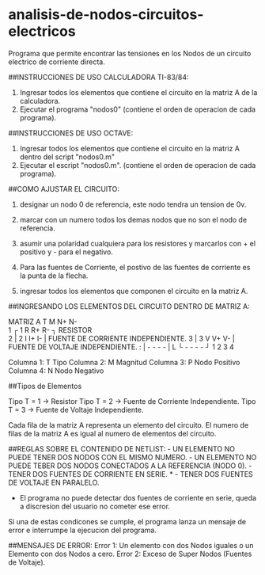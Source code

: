 # analisis-de-nodos-circuitos-electricos
Programa que permite encontrar las tensiones en los Nodos de un circuito electrico de corriente directa. 

##INSTRUCCIONES DE USO CALCULADORA TI-83/84:
1) Ingresar todos los elementos que contiene el circuito en la matriz A de la calculadora.
2) Ejecutar el programa "nodos0" (contiene el orden de operacion de cada programa). 
	
##INSTRUCCIONES DE USO OCTAVE:
1) Ingresar todos los elementos que contiene el circuito en la matriz A dentro del script "nodos0.m" 
2) Ejecutar el escript "nodos0.m". (contiene el orden de operacion de cada programa). 

##COMO AJUSTAR EL CIRCUITO:

1) designar un nodo 0 de referencia, este nodo tendra un tension de 0v.
 
2) marcar con un numero todos los demas nodos que no son el nodo de referencia.
 
3) asumir una polaridad cualquiera para los resistores y marcarlos con + el positivo y - para el negativo.
 
4) Para las fuentes de Corriente, el postivo de las fuentes de corriente es la punta de la flecha.
	
5) ingresar todos los elementos que componen el circuito en la matriz A.

##INGRESANDO LOS ELEMENTOS DEL CIRCUITO DENTRO DE MATRIZ A:
		
MATRIZ A 
    T  M	N+ N-		
1 ┌	1	 R	R+ R-	┐	RESISTOR		
2 |	2	 I	I+ I-	|	FUENTE DE CORRIENTE INDEPENDIENTE.
3 |	3	 V	V+ V- |	FUENTE DE VOLTAJE   INDEPENDIENTE.
: |	-	 -	-	 -	|
L └ -	 -	-	 -	┘
		1	 2	3	 4

Columna 1: T Tipo
Columna 2: M Magnitud
Columna 3: P Nodo Positivo
Columna 4: N Nodo Negativo
	
##Tipos de Elementos

  Tipo T = 1 -> Resistor
  Tipo T = 2 -> Fuente de Corriente Independiente.
  Tipo T = 3 -> Fuente de Voltaje Independiente.
	
Cada fila de la matriz A representa un elemento del circuito.
El numero de filas de la matriz A es igual al numero de elementos del circuito.	

##REGLAS SOBRE EL CONTENIDO DE NETLIST:
	- UN ELEMENTO NO PUEDE TENER DOS NODOS CON EL MISMO NUMERO.
	- UN ELEMENTO NO PUEDE TEBER DOS NODOS CONECTADOS A LA REFERENCIA (NODO 0).
	- TENER DOS FUENTES DE CORRIENTE EN SERIE. *
	- TENER DOS FUENTES DE VOLTAJE EN PARALELO.

* El programa no puede detectar dos fuentes de corriente en serie, queda a discresion del usuario no cometer ese error.	

Si una de estas condicones se cumple, el programa lanza un mensaje de error e interrumpe la ejecucion del programa. 	

##MENSAJES DE ERROR:
	Error 1: Un elemento con dos Nodos iguales o un Elemento con dos Nodos a cero.
	Error 2: Exceso de Super Nodos (Fuentes de Voltaje).

